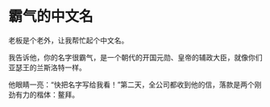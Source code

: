 # 霸气的中文名

老板是个老外，让我帮忙起个中文名。 

我告诉他，你的名字很霸气，是一个朝代的开国元勋、皇帝的辅政大臣，就像你们亚瑟王的兰斯洛特一样。 

他眼睛一亮：“快把名字写给我看！”第二天，全公司都收到他的信，落款是两个刚劲有力的楷体：鳌拜。